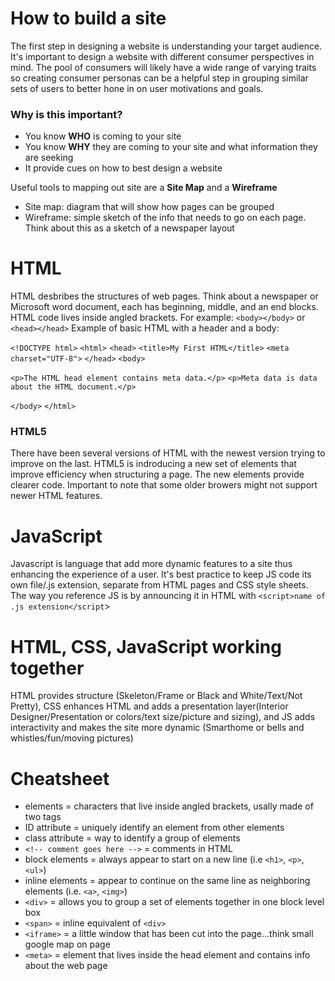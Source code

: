 
# How to build a site

The first step in designing a website is understanding your target audience. It's important to design a website with different consumer perspectives in mind. The pool of consumers will likely have a wide range of varying traits so creating consumer personas can be a helpful step in grouping similar sets of users to better hone in on user motivations and goals.

### Why is this important?

  * You know **WHO** is coming to your site
  * You know **WHY** they are coming to your site and what information they are seeking
  * It provide cues on how to best design a website 


Useful tools to mapping out site are a **Site Map** and a **Wireframe**

  * Site map: diagram that will show how pages can be grouped
  * Wireframe: simple sketch of the info that needs to go on each page. Think about this as a sketch of a newspaper layout


# HTML

HTML desbribes the structures of web pages. Think about a newspaper or Microsoft word document, each has beginning, middle, and an end blocks. HTML code lives inside angled brackets. For example: `<body></body>` or `<head></head>` Example of basic HTML with a header and a body: 

`<!DOCTYPE html>`
`<html>`
`<head>`
  `<title>My First HTML</title>`
  `<meta charset="UTF-8">`
`</head>`
`<body>`

`<p>The HTML head element contains meta data.</p>`
`<p>Meta data is data about the HTML document.</p>`

`</body>`
`</html>`

### HTML5

There have been several versions of HTML with the newest version trying to improve on the last. HTML5 is indroducing a new set of elements that improve efficiency when structuring a page. The new elements provide clearer code. Important to note that some older browers might not support newer HTML features.

# JavaScript
Javascript is language that add more dynamic features to a site thus enhancing the experience of a user. It's best practice to keep JS code its own file/.js extension, separate from HTML pages and CSS style sheets. The way you reference JS is by announcing it in HTML with `<script>name of .js extension</script`>

# HTML, CSS, JavaScript working together

HTML provides structure (Skeleton/Frame or Black and White/Text/Not Pretty), CSS enhances HTML and adds a presentation layer(Interior Designer/Presentation or colors/text size/picture and sizing), and JS adds interactivity and makes the site more dynamic (Smarthome or bells and whistles/fun/moving pictures)


# Cheatsheet

* elements = characters that live inside angled brackets, usally made of two tags
* ID attribute = uniquely identify an element from other elements
* class attribute = way to identify a group of elements 
* `<!-- comment goes here -->` = comments in HTML
* block elements = always appear to start on a new line (i.e `<h1>`, `<p>`, `<ul>`)
* inline elements = appear to continue on the same line as neighboring elements (i.e. `<a>`, `<img>`)
* `<div>` = allows you to group a set of elements together in one block level box
* `<span>` = inline equivalent of `<div>`
* `<iframe>` = a little window that has been cut into the page...think small google map on page
* `<meta>` = element that lives inside the head element and contains info about the web page